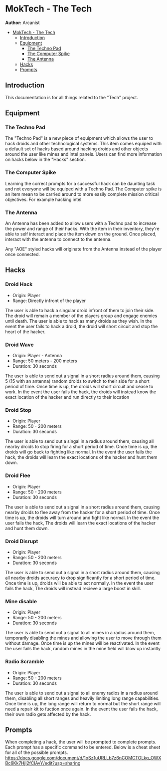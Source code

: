 # MokTech - The Tech

**Author:** Arcanist

- [MokTech - The Tech](#moktech---Tech)
  - [Introduction](#introduction)
  - [Equipment](#equipment)
    - [The Techno Pad](#the-techno-pad)
    - [The Computer Spike](#the-computer-spike)
    - [The Antenna](#the-antenna)
  - [Hacks](#hacks)
  - [Prompts](#prompts)

## Introduction

This documentation is for all things related to the "Tech" project.

## Equipment

### The Techno Pad

The "Techno Pad" is a new piece of equipment which allows the user to hack droids and other technological systems. This item comes equiped with a default set of hacks based around hacking droids and other objects around the user like mines and intel panels. Users can find more information on hacks below in the "Hacks" section.

### The Computer Spike

Learning the correct prompts for a successful hack can be daunting task and not everyone will be equiped with a Techno Pad. The Computer spike is an item mean to be carried around to more easily complete mission critical objectives. For example hacking intel.

### The Antenna

An Antenna has been added to allow users with a Techno pad to increase the power and range of their hacks. With the item in their inventory, they're able to self interact and place the item down on the ground. Once placed, interact with the antenna to connect to the antenna. 

Any "AOE" styled hacks will originate from the Antenna instead of the player once connected.

## Hacks

### Droid Hack

- Origin: Player
- Range: Directly infront of the player

The user is able to hack a singular droid infront of them to join their side. The droid will remain a member of the players group and engage enemies until death. The user is able to hack as many droids as they wish.
In the event the user fails to hack a droid, the droid will short circuit and stop the heart of the hacker.

### Droid Wave

- Origin: Player - Antenna
- Range: 50 meters - 200 meters
- Duration: 30 seconds

The user is able to send out a signal in a short radius around them, causing 5 (15 with an antenna) random droids to switch to their side for a short period of time. Once time is up, the droids will short circuit and cease to work.
In the event the user fails the hack, the droids will instead know the exact location of the hacker and run directly to their location

### Droid Stop

- Origin: Player 
- Range: 50 - 200 meters
- Duration: 30 seconds

The user is able to send out a singal in a radius around them, causing all nearby droids to stop firing for a short period of time. Once time is up, the droids will go back to fighting like normal. 
In the event the user fails the hack, the droids will learn the exact locations of the hacker and hunt them down.

### Droid Flee

- Origin: Player 
- Range: 50 - 200 meters
- Duration: 30 seconds

The user is able to send out a signal in a short radius around them, causing nearby droids to flee away from the hacker for a short period of time. Once time is up, the droids will turn around and fight like normal. 
In the event the user fails the hack, The droids will learn the exact locations of the hacker and hunt them down.

### Droid Disrupt 

- Origin: Player 
- Range: 50 - 200 meters
- Duration: 30 seconds

The user is able to send out a signal in a short radius around them, causing all nearby droids accuracy to drop significantly for a short period of time. Once time is up, droids will be able to act normally. 
In the event the user fails the hack, The droids will instead recieve a large boost in skill.

### Mine disable 

- Origin: Player 
- Range: 50 - 200 meters
- Duration: 30 seconds

The user is able to send out a signal to all mines in a radius around them, temporarily disabling the mines and allowing the user to move through them without damage. Once time is up the mines will be reactivated. 
In the event the user fails the hack, random mines in the mine field will blow up instantly 

### Radio Scramble 
- Origin: Player 
- Range: 50 - 200 meters
- Duration: 30 seconds

The user is able to send out a signal to all enemy radios in a radius around them, disabling all short ranges and heavily limiting long range capabilities. Once time is up, the long range will return to normal but the short range will need a repair kit to fuction once again. 
In the event the user fails the hack, their own radio gets affected by the hack. 

## Prompts

When completing a hack, the user will be prompted to complete prompts. Each prompt has a specific command to be entered. Below is a cheat sheet for all of the possible prompts.
https://docs.google.com/document/d/1oSz1uURLLb7z6nCOMCTOLkq_OWXBc6Kk7HjI2fCIAvY/edit?usp=sharing
